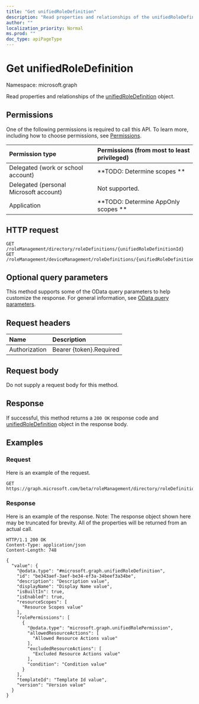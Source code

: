 ```yaml
---
title: "Get unifiedRoleDefinition"
description: "Read properties and relationships of the unifiedRoleDefinition object."
author: ""
localization_priority: Normal
ms.prod: ""
doc_type: apiPageType
---
```


# Get unifiedRoleDefinition

Namespace: microsoft.graph

Read properties and relationships of the [unifiedRoleDefinition](../resources/unifiedroledefinition.md) object.

## Permissions
One of the following permissions is required to call this API. To learn more, including how to choose permissions, see [Permissions](/concepts/permissions-reference.md).

|Permission type|Permissions (from most to least privileged)|
|:---|:---|
|Delegated (work or school account)|**TODO: Determine scopes **|
|Delegated (personal Microsoft account)|Not supported.|
|Application|**TODO: Determine AppOnly scopes **|

## HTTP request
<!-- {
  "blockType": "ignored"
}
-->
``` http
GET /roleManagement/directory/roleDefinitions/{unifiedRoleDefinitionId}
GET /roleManagement/deviceManagement/roleDefinitions/{unifiedRoleDefinitionId}
```

## Optional query parameters
This method supports some of the OData query parameters to help customize the response. For general information, see [OData query parameters](/graph/query-parameters).

## Request headers
|Name|Description|
|:---|:---|
|Authorization|Bearer {token}.Required|

## Request body
Do not supply a request body for this method.

## Response
If successful, this method returns a `200 OK` response code and [unifiedRoleDefinition](../resources/unifiedroledefinition.md) object in the response body.

## Examples

### Request
Here is an example of the request.
<!-- {
  "blockType": "request",
  "name": "get_unifiedroledefinition"
}
-->
``` http
GET https://graph.microsoft.com/beta/roleManagement/directory/roleDefinitions/{unifiedRoleDefinitionId}
```

### Response
Here is an example of the response. Note: The response object shown here may be truncated for brevity. All of the properties will be returned from an actual call.
<!-- {
  "blockType": "response",
  "truncated": true,
  "@odata.type": "microsoft.graph.unifiedRoleDefinition"
}
-->
``` http
HTTP/1.1 200 OK
Content-Type: application/json
Content-Length: 748

{
  "value": {
    "@odata.type": "#microsoft.graph.unifiedRoleDefinition",
    "id": "be343aef-3aef-be34-ef3a-34beef3a34be",
    "description": "Description value",
    "displayName": "Display Name value",
    "isBuiltIn": true,
    "isEnabled": true,
    "resourceScopes": [
      "Resource Scopes value"
    ],
    "rolePermissions": [
      {
        "@odata.type": "microsoft.graph.unifiedRolePermission",
        "allowedResourceActions": [
          "Allowed Resource Actions value"
        ],
        "excludedResourceActions": [
          "Excluded Resource Actions value"
        ],
        "condition": "Condition value"
      }
    ],
    "templateId": "Template Id value",
    "version": "Version value"
  }
}
```

